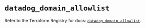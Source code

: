 # `datadog_domain_allowlist`

Refer to the Terraform Registry for docs: [`datadog_domain_allowlist`](https://registry.terraform.io/providers/datadog/datadog/3.77.0/docs/resources/domain_allowlist).
